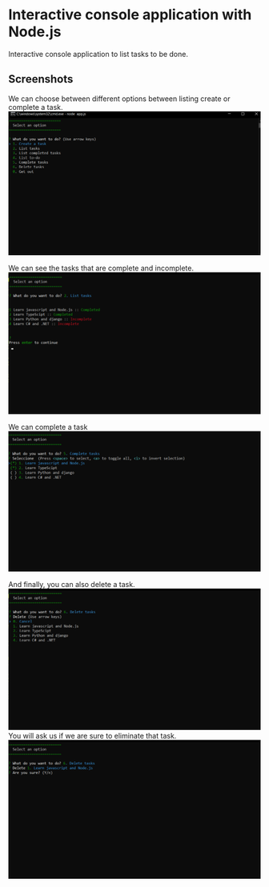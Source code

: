 # Interactive console application with Node.js
Interactive console application to list tasks to be done.

## Screenshots
We can choose between different options between listing create or complete a task.
![](./screenshots/Screenshot-1.png)

We can see the tasks that are complete and incomplete. 
![](./screenshots/Screenshot-2.png)

We can complete a task 
![](./screenshots/Screenshot-3.png)

And finally, you can also delete a task.
![](./screenshots/Screenshot-4.png)
You will ask us if we are sure to eliminate that task.
![](./screenshots/Screenshot-5.png)